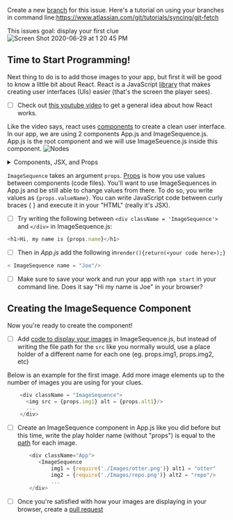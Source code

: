 Create a new [branch](https://docs.github.com/en/desktop/contributing-to-projects/creating-a-branch-for-your-work) for this issue. Here's a tutorial on using your branches in command line:https://www.atlassian.com/git/tutorials/syncing/git-fetch

This issues goal: display your first clue
![Screen Shot 2020-06-29 at 1 20 45 PM](https://user-images.githubusercontent.com/45152371/86052141-5adc1200-ba0b-11ea-80af-2840df7eb54f.png)
## Time to Start Programming!
Next thing to do is to add those images to your app, but first it will be good to know a little bit about React. React is a JavaScript [library](https://www.youtube.com/watch?v=FQAQTXE_vt4) that makes creating user interfaces (UIs) easier (that's the screen the player sees).
- [ ] Check out [this youtube video](https://www.youtube.com/watch?v=N3AkSS5hXMA) to get a general idea about how React works.

Like the video says, react uses [components](https://reactjs.org/docs/components-and-props.html) to create a clean user interface. In our app, we are using 2 components App.js and ImageSequence.js. App.js is the root component and we will use ImageSeuence.js inside this component.
![Nodes](https://user-images.githubusercontent.com/45152371/85803733-aeddb280-b6fc-11ea-89c8-fff030fd072d.png)

<details>
<summary> Components, JSX, and Props</summary>
ImageSequences.js has a function,` ImageSequences`, which returns "HTML". HTML is in quotations because it looks like HTML, but it's actually not, it's something called [JSX](https://reactjs.org/docs/introducing-jsx.html) that React uses to create the UI. When you're working on your project, for the most part, you can use regular HTML, but sometimes you will receive an error for doing so. In this case you can search the HTML name + JSX to find the JSX equivalent.
</details>

`ImageSequence` takes an argument `props`. [Props](https://reactjs.org/docs/components-and-props.html) is how you use values between components (code files). You'll want to use ImageSequences in App.js and be still able to change values from there. To do so, you write values as `{props.valueName}`. You can write JavaScript code between curly braces { } and execute it in your "HTML" (really it's JSX).

- [ ] Try writing the following between `<div className = 'ImageSequence'>` and `</div>` in ImageSequence.js:

```js
<h1>Hi, my name is {props.name}</h1>
```
- [ ] Then in *App.js* add the following in`render(){return(<your code here>);}`
```js
< ImageSequence name = "Joe"/>
```
- [ ] Make sure to save your work and run your app with `npm start` in your command line. Does it say "Hi my name is Joe" in your browser?

## Creating the ImageSequence Component
Now you're ready to create the component!
- [ ] Add [code to display your images](https://medium.com/javascript-in-plain-english/how-to-display-images-from-local-assets-images-folder-when-working-with-react-feb6c5dba526) in ImageSequence.js, but instead of writing the file path for the `src` like you normally would, use a place holder of a different name for each one (eg. props.img1, props.img2, etc)

Below is an example for the first image. Add more image elements up to the number of images you are using for your clues.
```js
    <div className = "ImageSequence">
      <img src = {props.img1} alt = {props.alt1}/>
      ...
    </div>
```

- [ ] Create an ImageSequence component in App.js like you did before but this time, write the play holder name (without "props") is equal to the [path](https://medium.com/javascript-in-plain-english/how-to-display-images-from-local-assets-images-folder-when-working-with-react-feb6c5dba526) for each image.
```js
       <div className="App">
          <ImageSequence
              img1 = {require('./Images/otter.png')} alt1 = "otter"
              img2 = {require('./Images/repo.png')} alt2 = "repo"/>
              ...
       </div>
```
- [ ] Once you're satisfied with how your images are displaying in your browser, create a [pull request](https://help.github.com/en/github/collaborating-with-issues-and-pull-requests/creating-a-pull-request)
